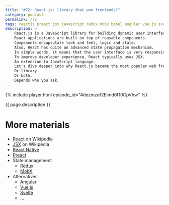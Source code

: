 ```yaml
---
title: "#72: React.js: library that won frontends?"
category: podcast
permalink: /72
tags: reactjs preact jsx javascript redux mobx babel angular vue.js svelte
description: >
    React.js is a JavaScript library for building dynamic user interfaces.
    React applications are built on top of reusable components.
    Components encapsulate look and feel, logic and state.
    Also, React has quite an advanced state propagation mechanism.
    In simple words, it means that the user interface is very responsive and consistent.
    To improve developer experience, React typically uses JSX.
    An extension to JavaScript language.
    Let's dive deeper into why React.js became the most popular web framework.
    Or library.
    Or both.
    Depends who you ask.
---
```


{% include player.html episode_id="4dezmzof2Eimd6f10CpVhw" %}

{{ page.description }}

<!--
React is component-oriented.
A component is typically an HTML snippet representing a fragment of your website.
You start with tiny components, like a single `<div>` or `<input>`.
Then you build larger components consisting of the smaller ones.
Like whole forms, menus, etc.
But a component is not just an HTML template.
It's also JavaScript logic that drives that component.
Essentially, in a single file, HTML and JavaScript is mixed together.

At first, this sounds troublesome.
After all, for many years, we were taught to separate logic from the presentation.
So we ended up with large HTML files and even larger JS files.
With React, JavaScript needed for each component sits right next to that component's markup.
This way we can easily share components.
Also, it's easier to navigate your application.

To allow seamless mixing of HTML and JS, a new language was invented.
It's called _JavaScript Syntax Extension_, JSX for short.
JSX is basically JavaScript where you can embed HTML tags directly.
No quotes, no string concatenation or escaping.
JSX is later translated to plain JavaScript.
With a library like Babel.
Of course, you can also use TypeScript in TSX files.

Components are one fundamental aspect of React.
The other is state management and propagation.
What do I mean by that?
Well, let's say your component displays stock price.
Whenever the price changes, your application receives a notification over a web socket.
How do you update your component to reflect that change?
In React, it's declarative.
Whenever the state changes, React traverses all your components.
They are re-rendered if necessary.

However!
Changes are applied on a _so-called_ virtual DOM.
It's an in-memory copy of DOM.
DOM is your actual website.
Modifying DOM directly has significant costs.
Recomputing layout and styles is expensive.
So React avoids that at all costs.
Only parts of the virtual DOM that were modified are actually propagated back to the real DOM.
So if only one stock price changes, there's no reason to update hundreds of other prices.

React is all about state management.
However, some libraries try to make it even more manageable.
For example Redux and MobX.
Talking about libraries...
React is not a full-fledged framework, like Angular.
Instead, it's just a building block that does rendering efficiently.
So, a typical React application includes tons of supporting libraries.
Routing, styling, testing.
One might say it's an advantage.
React is very focused on doing one thing well.

On the other hand, you must make a lot of choices before your application is production-ready.
With Angular or Vue.js, batteries are included.
So to speak.

React.js is not just for browsers.
React Native is a sibling project that allows writing portable mobile applications.
There's also Preact, with a "P".
It's an independent library that is compatible with React, but much faster.

That's it, thanks for listening, bye!
-->

# More materials

* [React](https://en.wikipedia.org/wiki/React_(JavaScript_library)) on Wikipedia
* [JSX](https://en.wikipedia.org/wiki/JSX_(JavaScript)) on Wikipedia
* [React Native](https://reactnative.dev/)
* [Preact](https://preactjs.com/)
* State management
    * [Redux](https://redux.js.org/)
    * [MobX](https://mobx.js.org/README.html)
* Alternatives
    * [Angular](https://angular.io/)
    * [Vue.js](https://vuejs.org/)
    * [Svelte](https://svelte.dev/)
    * ...
